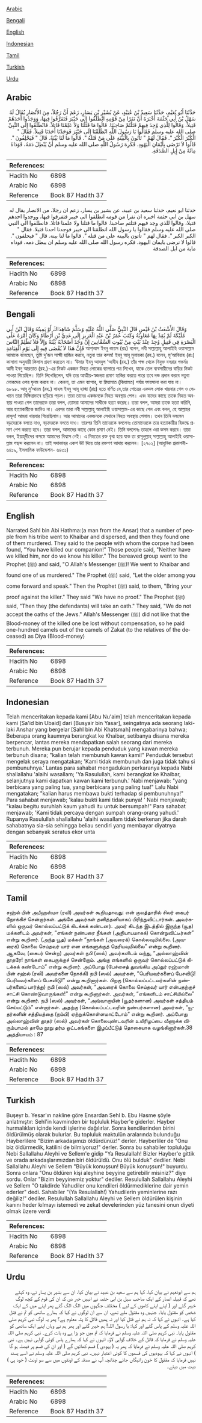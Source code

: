 [Arabic](#arabic)

[Bengali](#bengali)

[English](#english)

[Indonesian](#indonesian)

[Tamil](#tamil)

[Turkish](#turkish)

[Urdu](#urdu)

## Arabic


<div dir="rtl" lang="ar" style={{fontSize:'larger',backgroundColor:'#f8f9fa',padding:20}}>
حَدَّثَنَا أَبُو نُعَيْمٍ، حَدَّثَنَا سَعِيدُ بْنُ عُبَيْدٍ، عَنْ بُشَيْرِ بْنِ يَسَارٍ، زَعَمَ أَنَّ رَجُلاً، مِنَ الأَنْصَارِ يُقَالُ لَهُ سَهْلُ بْنُ أَبِي حَثْمَةَ أَخْبَرَهُ أَنَّ نَفَرًا مِنْ قَوْمِهِ انْطَلَقُوا إِلَى خَيْبَرَ فَتَفَرَّقُوا فِيهَا، وَوَجَدُوا أَحَدَهُمْ قَتِيلاً، وَقَالُوا لِلَّذِي وُجِدَ فِيهِمْ قَتَلْتُمْ صَاحِبَنَا‏.‏ قَالُوا مَا قَتَلْنَا وَلاَ عَلِمْنَا قَاتِلاً‏.‏ فَانْطَلَقُوا إِلَى النَّبِيِّ صلى الله عليه وسلم فَقَالُوا يَا رَسُولَ اللَّهِ انْطَلَقْنَا إِلَى خَيْبَرَ فَوَجَدْنَا أَحَدَنَا قَتِيلاً‏.‏ فَقَالَ ‏"‏ الْكُبْرَ الْكُبْرَ ‏"‏‏.‏ فَقَالَ لَهُمْ ‏"‏ تَأْتُونَ بِالْبَيِّنَةِ عَلَى مَنْ قَتَلَهُ ‏"‏‏.‏ قَالُوا مَا لَنَا بَيِّنَةٌ‏.‏ قَالَ ‏"‏ فَيَحْلِفُونَ ‏"‏‏.‏ قَالُوا لاَ نَرْضَى بِأَيْمَانِ الْيَهُودِ‏.‏ فَكَرِهَ رَسُولُ اللَّهِ صلى الله عليه وسلم أَنْ يُبْطِلَ دَمَهُ، فَوَدَاهُ مِائَةً مِنْ إِبِلِ الصَّدَقَةِ‏.‏
</div>
<div style={{backgroundColor:'#f8f9fa',padding:20, marginBottom: 10}}><table> <thead> <tr> <th>References:</th> <th></th> </tr> </thead> <tbody><tr><td>Hadith No</td><td>6898</td></tr><tr><td>Arabic No</td><td>6898</td></tr><tr><td>Reference</td><td>Book 87 Hadith 37</td></tr></tbody></table></div>


<div dir="rtl" lang="ar" style={{fontSize:'larger',backgroundColor:'#f8f9fa',padding:20}}>
حدثنا ابو نعيم، حدثنا سعيد بن عبيد، عن بشير بن يسار، زعم ان رجلا، من الانصار يقال له سهل بن ابي حثمة اخبره ان نفرا من قومه انطلقوا الى خيبر فتفرقوا فيها، ووجدوا احدهم قتيلا، وقالوا للذي وجد فيهم قتلتم صاحبنا. قالوا ما قتلنا ولا علمنا قاتلا. فانطلقوا الى النبي صلى الله عليه وسلم فقالوا يا رسول الله انطلقنا الى خيبر فوجدنا احدنا قتيلا. فقال " الكبر الكبر ". فقال لهم " تاتون بالبينة على من قتله ". قالوا ما لنا بينة. قال " فيحلفون ". قالوا لا نرضى بايمان اليهود. فكره رسول الله صلى الله عليه وسلم ان يبطل دمه، فوداه ماية من ابل الصدقة
</div>
<div style={{backgroundColor:'#f8f9fa',padding:20, marginBottom: 10}}><table> <thead> <tr> <th>References:</th> <th></th> </tr> </thead> <tbody><tr><td>Hadith No</td><td>6898</td></tr><tr><td>Arabic No</td><td>6898</td></tr><tr><td>Reference</td><td>Book 87 Hadith 37</td></tr></tbody></table></div>

## Bengali


<div dir="ltr" lang="bn" style={{fontSize:'larger',backgroundColor:'#f8f9fa',padding:20}}>
وَقَالَ الأَشْعَثُ بْنُ قَيْسٍ قَالَ النَّبِيُّ صَلَّى اللَّهُ عَلَيْهِ وَسَلَّمَ شَاهِدَاكَ أَوْ يَمِينُهُ وَقَالَ ابْنُ أَبِي مُلَيْكَةَ لَمْ يُقِدْ بِهَا مُعَاوِيَةُ وَكَتَبَ عُمَرُ بْنُ عَبْدِ الْعَزِيزِ إِلَى عَدِيِّ بْنِ أَرْطَاةَ وَكَانَ أَمَّرَهُ عَلَى الْبَصْرَةِ فِي قَتِيلٍ وُجِدَ عِنْدَ بَيْتٍ مِنْ بُيُوتِ السَّمَّانِينَ إِنْ وَجَدَ أَصْحَابُهُ بَيِّنَةً وَإِلاَّ فَلاَ تَظْلِمْ النَّاسَ فَإِنَّ هَذَا لاَ يُقْضَى فِيهِ إِلَى يَوْمِ الْقِيَامَةِ আশ্আস ইবনু কায়স (রাঃ) বলেন, নবী সাল্লাল্লাহু আলাইহি ওয়াসাল্লাম আমাকে বলেছেন, তুমি দু’জন সাক্ষী হাজির করবে, নতুবা তার কসম! ইবনু আবূ মুলায়কা (রহ.) বলেন, মু‘আবিয়াহ (রাঃ) কাসামা অনুযায়ী কিসাস গ্রহণ করতেন না। ‘উমার ইবনু আবদুল ‘আযীয (রহ.) তাঁর পক্ষ থেকে নিযুক্ত বসরার গভর্নর আদী ইবনু আরতাত (রহ.)-এর নিকট একজন নিহত লোকের ব্যাপারে পত্র লিখেন, যাকে তেল ব্যবসায়ীদের বাড়ির নিকট পাওয়া গিয়েছিল। তিনি লিখেছিলেন, যদি তার আত্মীয়-স্বজনরা প্রমাণ হাজির করতে পারে তবে দন্ড প্রদান করবে নতুবা লোকদের ওপর যুলম করবে না। কেননা, তা এমন ব্যাপার, যা ক্বিয়ামাত (কিয়ামত) পর্যন্ত ফায়সালা করা যায় না। ৬৮৯৮. আবূ নু‘আয়ম (রহ.) সাহল ইবনু আবূ হাস্মা (রাঃ) হতে বর্ণিত যে,তার গোত্রের একদল লোক খায়বার গেল ও সেখানে তারা বিক্ষিপ্তভাবে ছড়িয়ে পড়ল। তারা তাদের একজনকে নিহত অবস্থায় পেল। এবং যাদের কাছে তাকে নিহত অবস্থায় পাওয়া গেল তাদেরকে তারা বলল, তোমরা আমাদের সাথীকে হত্যা করেছ। তারা বলল, আমরা তাকে হত্যা করিনি, আর হত্যাকারীকে জানিও না। এরপর তারা নবী সাল্লাল্লাহু আলাইহি ওয়াসাল্লাম-এর কাছে গেল এবং বলল, হে আল্লাহর রাসূল! আমরা খায়বার গিয়েছিলাম। আর আমাদের একজনকে সেখানে নিহত অবস্থায় পেলাম। তখন তিনি বললেন বড়দেরকে বলতে দাও, বড়দেরকে বলতে দাও। তারপর তিনি তাদেরকে বললেনঃ তোমাদেরকে তার হত্যাকারীর বিরুদ্ধে প্রমাণ পেশ করতে হবে। তারা বলল, আমাদের কাছে কোন প্রমাণ নেই। তিনি বললেনঃ তাহলে ওরা কসম করবে। তারা বলল, ইয়াহূদীদের কসমে আমাদের বিশ্বাস নেই। এ নিহতের রক্ত বৃথা হয়ে যাক তা রাসূলুল্লাহ্ সাল্লাল্লাহু আলাইহি ওয়াসাল্লাম পছন্দ করলেন না। তাই সদাকাহর একশ উট দিয়ে তার রক্তপণ আদায় করলেন। [২৭০২] (আধুনিক প্রকাশনী- ৬৪১৯, ইসলামিক ফাউন্ডেশন- ৬৪৩১)
</div>
<div style={{backgroundColor:'#f8f9fa',padding:20, marginBottom: 10}}><table> <thead> <tr> <th>References:</th> <th></th> </tr> </thead> <tbody><tr><td>Hadith No</td><td>6898</td></tr><tr><td>Arabic No</td><td>6898</td></tr><tr><td>Reference</td><td>Book 87 Hadith 37</td></tr></tbody></table></div>

## English


<div dir="ltr" lang="en" style={{fontSize:'larger',backgroundColor:'#f8f9fa',padding:20}}>
Narrated Sahl bin Abi Hathma:(a man from the Ansar) that a number of people from his tribe went to Khaibar and dispersed, and then they found one of them murdered. They said to the people with whom the corpse had been found, "You have killed our companion!" Those people said, "Neither have we killed him, nor do we know his killer." The bereaved group went to the Prophet (ﷺ) and said, "O Allah's Messenger (ﷺ)! We went to Khaibar and found one of us murdered." The Prophet (ﷺ) said, "Let the older among you come forward and speak." Then the Prophet (ﷺ) said, to them, "Bring your proof against the killer." They said "We have no proof." The Prophet (ﷺ) said, "Then they (the defendants) will take an oath." They said, "We do not accept the oaths of the Jews." Allah's Messenger (ﷺ) did not like that the Blood-money of the killed one be lost without compensation, so he paid one-hundred camels out of the camels of Zakat (to the relatives of the deceased) as Diya (Blood-money)
</div>
<div style={{backgroundColor:'#f8f9fa',padding:20, marginBottom: 10}}><table> <thead> <tr> <th>References:</th> <th></th> </tr> </thead> <tbody><tr><td>Hadith No</td><td>6898</td></tr><tr><td>Arabic No</td><td>6898</td></tr><tr><td>Reference</td><td>Book 87 Hadith 37</td></tr></tbody></table></div>

## Indonesian


<div dir="ltr" lang="id" style={{fontSize:'larger',backgroundColor:'#f8f9fa',padding:20}}>
Telah menceritakan kepada kami [Abu Nu'aim] telah menceritakan kepada kami [Sa'id bin Ubaid] dari [Busyair bin Yasar], seingatnya ada seorang laki-laki Anshar yang bergelar [Sahl bin Abi Khatsmah] mengabarinya bahwa; Beberapa orang kaumnya berangkat ke Khaibar, setibanya disana mereka berpencar, lantas mereka mendapatkan salah seorang dari mereka terbunuh. Mereka pun berujar kepada penduduk yang kawan mereka terbunuh disana; "kalian telah membunuh kawan kami!" Penduduk tersebut mengelak seraya mengatakan; 'Kami tidak membunuh dan juga tidak tahu si pembunuhnya.' Lantas para sahabat mengadukan perkaranya kepada Nabi shallallahu 'alaihi wasallam; 'Ya Rasulullah, kami berangkat ke Khaibar, selanjutnya kami dapatkan kawan kami terbunuh.' Nabi menjawab: "yang berbicara yang paling tua, yang berbicara yang paling tua!" Lalu Nabi mengatakan; "kalian harus membawa bukti terhadap si pembunuhnya!" Para sahabat menjawab; 'kalau bukti kami tidak punya! ' Nabi menjawab; "kalau begitu suruhlah kaum yahudi itu untuk bersumpah!" Para sahabat menjawab; 'Kami tidak percaya dengan sumpah orang-orang yahudi.' Rupanya Rasulullah shallallahu 'alaihi wasallam tidak berkenan jika darah sahabatnya sia-sia sehingga beliau sendiri yang membayar diyatnya dengan sebanyak seratus ekor unta
</div>
<div style={{backgroundColor:'#f8f9fa',padding:20, marginBottom: 10}}><table> <thead> <tr> <th>References:</th> <th></th> </tr> </thead> <tbody><tr><td>Hadith No</td><td>6898</td></tr><tr><td>Arabic No</td><td>6898</td></tr><tr><td>Reference</td><td>Book 87 Hadith 37</td></tr></tbody></table></div>

## Tamil


<div dir="ltr" lang="ta" style={{fontSize:'larger',backgroundColor:'#f8f9fa',padding:20}}>
சஹ்ல் பின் அபீஹஸ்மா (ரலி) அவர்கள் கூறியதாவது: என் குலத்தாரில் சிலர் கைபர் நோக்கிச் சென்றார்கள். அங்கே அவர்கள் தனித்தனியாகப் பிரிந்துவிட்டார்கள். அவர்களில் ஒருவர் கொல்லப்பட்டுக் கிடக்கக் கண்டனர். அவர் கிடந்த இடத்தில் இருந்த (யூத) மக்களிடம் அவர்கள், “எங்கள் நண்பரை நீங்கள் (அநியாயமாகக்) கொன்றுவிட்டீர்கள்” என்று கூறினர். (அந்த யூத) மக்கள் “நாங்கள் (அவரைக்) கொல்லவுமில்லை. (அவரைக்) கொலை செய்தவர் யார் என எங்களுக்குத் தெரியவுமில்லை” என்று கூறினர். ஆகவே, (கைபர் சென்ற) அவர்கள் நபி (ஸல்) அவர்களிடம் வந்து, “அல்லாஹ்வின் தூதரே! நாங்கள் கைபருக்குச் சென்றோம். அங்கு எங்களில் ஒருவர் கொல்லப்பட்டுக் கிடக்கக் கண்டோம்” என்று கூறினர். அப்போது (பேச்சைத் துவங்கிய அப்துர் ரஹ்மான் பின் சஹ்ல் (ரலி) அவர்களை நோக்கி) நபி (ஸல்) அவர்கள், “பெரியவர்களைப் பேசவிடு! பெரியவர்களைப் பேசவிடு!” என்று கூறினார்கள். பிறகு (கொல்லப்பட்டவர்களின் நண்பர்களைப் பார்த்து) நபி (ஸல்) அவர்கள், “அவரைக் கொலை செய்தவர் யார் என்பதற்குச் சாட்சி கொண்டுவாருங்கள்!” என்று கூறினார்கள். அவர்கள், “எங்களிடம் சாட்சியில்லை” என்று கூறினர். நபி (ஸல்) அவர்கள், “அவ்வாறாயின் (யூதர்களான) அவர்கள் சத்தியம் செய்யட்டும்” என்றார்கள். அதற்கு (கொல்லப்பட்டவரின் நண்பர்களான) அவர்கள், “யூதர்களின் சத்தியத்தை (நம்பி) ஏற்றுக்கொள்ளமாட்டோம்” என்று கூறினர். அப்போது அல்லாஹ்வின் தூதர் (ஸல்) அவர்கள் கொலையுண்டவரின் உயிரிழப்பை வீணாக்க விரும்பாமல் தாமே நூறு தர்ம ஒட்டகங்களை இழப்பீட்டுத் தொகையாக வழங்கினார்கள்.38 அத்தியாயம் : 87
</div>
<div style={{backgroundColor:'#f8f9fa',padding:20, marginBottom: 10}}><table> <thead> <tr> <th>References:</th> <th></th> </tr> </thead> <tbody><tr><td>Hadith No</td><td>6898</td></tr><tr><td>Arabic No</td><td>6898</td></tr><tr><td>Reference</td><td>Book 87 Hadith 37</td></tr></tbody></table></div>

## Turkish


<div dir="ltr" lang="tr" style={{fontSize:'larger',backgroundColor:'#f8f9fa',padding:20}}>
Buşeyr b. Yesar'ın nakline göre Ensardan Sehl b. Ebu Hasme şöyle anlatmıştır: Sehl'in kavminden bir topluluk Hayber'e giderler. Hayber hurmaIıkları içinde kendi işlerine dağılırlar. Sonra kendilerinden birini öldürülmüş olarak bulurlar. Bu topluluk maktulün aralarında bulunduğu Hayberlilere "Bizim arkadaşımızı öldürdünüz!" derler. Hayberliler de "Onu biz öldürmedik, katilini de bilmiyoruz!" derler. Sonra bu sahabiler topluluğu Nebi Sallallahu Aleyhi ve Sellem'e gidip "Ya Resulallah! Bizler Hayber'e gittik ve orada arkadaşlarımızdan biri öldürüldü. Onu ölü bulduk" dediler. Nebi Sallallahu Aleyhi ve Sellem "Büyük konuşsun! Büyük konuşsun!" buyurdu. Sonra onlara "Onu öldüren kişi aleyhine beyyine getirebilir misiniz?" diye sordu. Onlar "Bizim beyyinemiz yoktur" dediler. Resulullah Sallallahu Aleyhi ve Sellem "O takdirde Yahudiler onu kendileri öldürmediklerine dair yemin ederler" dedi. Sahabiler "(Ya Resulallah!) Yahudilerin yeminlerine razı değiliz!" dediler. Resulullah Sallallahu Aleyhi ve Sellem öldürülen kişinin kanını heder kılmayı istemedi ve zekat develerinden yüz tanesini onun diyeti olmak üzere verdi
</div>
<div style={{backgroundColor:'#f8f9fa',padding:20, marginBottom: 10}}><table> <thead> <tr> <th>References:</th> <th></th> </tr> </thead> <tbody><tr><td>Hadith No</td><td>6898</td></tr><tr><td>Arabic No</td><td>6898</td></tr><tr><td>Reference</td><td>Book 87 Hadith 37</td></tr></tbody></table></div>

## Urdu


<div dir="rtl" lang="ur" style={{fontSize:'larger',backgroundColor:'#f8f9fa',padding:20}}>
ہم سے ابونعیم نے بیان کیا، کہا ہم سے سعید بن عبید نے بیان کیا، ان سے بشیر بن یسار نے، وہ کہتے تھے کہ قبیلہ انصار کے ایک صاحب سہل بن ابی حثمہ نے انہیں خبر دی کہ ان کی قوم کے کچھ لوگ خیبر گئے اور ( اپنے اپنے کاموں کے لیے ) مختلف جگہوں میں الگ الگ گئے پھر اپنے میں کے ایک شخص کو مقتول پایا۔ جنہیں وہ مقتول ملے تھے، ان سے ان لوگوں نے کہا کہ ہمارے ساتھی کو تم نے قتل کیا ہے۔ انہوں نے کہا کہ نہ ہم نے قتل کیا اور نہ ہمیں قاتل کا پتہ معلوم ہے؟ پھر یہ لوگ نبی کریم صلی اللہ علیہ وسلم کے پاس گئے اور کہا: یا رسول اللہ! ہم خیبر گئے اور پھر ہم نے وہاں اپنے ایک ساتھی کو مقتول پایا۔ نبی کریم صلی اللہ علیہ وسلم نے فرمایا کہ تم میں جو بڑا ہے وہ بات کرے۔ نبی کریم صلی اللہ علیہ وسلم نے فرمایا کہ قاتل کے خلاف گواہی لاؤ۔ انہوں نے کہا کہ ہمارے پاس کوئی گواہی نہیں ہے۔ نبی کریم صلی اللہ علیہ وسلم نے فرمایا کہ پھر یہ ( یہودی ) قسم کھائیں گے ( اور ان کی قسم پر فیصلہ ہو گا ) انہوں نے کہا کہ یہودیوں کی قسموں کا کوئی اعتبار نہیں۔ نبی کریم صلی اللہ علیہ وسلم نے اسے پسند نہیں فرمایا کہ مقتول کا خون رائیگاں جائے چنانچہ آپ نے صدقہ کے اونٹوں میں سے سو اونٹ ( خود ہی ) دیت میں دیئے۔
</div>
<div style={{backgroundColor:'#f8f9fa',padding:20, marginBottom: 10}}><table> <thead> <tr> <th>References:</th> <th></th> </tr> </thead> <tbody><tr><td>Hadith No</td><td>6898</td></tr><tr><td>Arabic No</td><td>6898</td></tr><tr><td>Reference</td><td>Book 87 Hadith 37</td></tr></tbody></table></div>